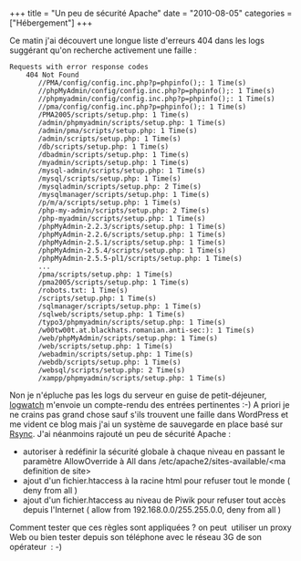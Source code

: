 +++
title = "Un peu de sécurité Apache"
date = "2010-08-05"
categories = ["Hébergement"]
+++

Ce matin j'ai découvert une longue liste d'erreurs 404 dans les logs suggérant
qu'on recherche activement une faille :

    Requests with error response codes
        404 Not Found
           //PMA/config/config.inc.php?p=phpinfo();: 1 Time(s)
           //phpMyAdmin/config/config.inc.php?p=phpinfo();: 1 Time(s)
           //phpmyadmin/config/config.inc.php?p=phpinfo();: 1 Time(s)
           //pma/config/config.inc.php?p=phpinfo();: 1 Time(s)
           /PMA2005/scripts/setup.php: 1 Time(s)
           /admin/phpmyadmin/scripts/setup.php: 1 Time(s)
           /admin/pma/scripts/setup.php: 1 Time(s)
           /admin/scripts/setup.php: 1 Time(s)
           /db/scripts/setup.php: 1 Time(s)
           /dbadmin/scripts/setup.php: 1 Time(s)
           /myadmin/scripts/setup.php: 1 Time(s)
           /mysql-admin/scripts/setup.php: 1 Time(s)
           /mysql/scripts/setup.php: 1 Time(s)
           /mysqladmin/scripts/setup.php: 2 Time(s)
           /mysqlmanager/scripts/setup.php: 1 Time(s)
           /p/m/a/scripts/setup.php: 1 Time(s)
           /php-my-admin/scripts/setup.php: 2 Time(s)
           /php-myadmin/scripts/setup.php: 1 Time(s)
           /phpMyAdmin-2.2.3/scripts/setup.php: 1 Time(s)
           /phpMyAdmin-2.2.6/scripts/setup.php: 1 Time(s)
           /phpMyAdmin-2.5.1/scripts/setup.php: 1 Time(s)
           /phpMyAdmin-2.5.4/scripts/setup.php: 1 Time(s)
           /phpMyAdmin-2.5.5-pl1/scripts/setup.php: 1 Time(s)
           ...
           /pma/scripts/setup.php: 1 Time(s)
           /pma2005/scripts/setup.php: 1 Time(s)
           /robots.txt: 1 Time(s)
           /scripts/setup.php: 1 Time(s)
           /sqlmanager/scripts/setup.php: 1 Time(s)
           /sqlweb/scripts/setup.php: 1 Time(s)
           /typo3/phpmyadmin/scripts/setup.php: 1 Time(s)
           /w00tw00t.at.blackhats.romanian.anti-sec:): 1 Time(s)
           /web/phpMyAdmin/scripts/setup.php: 1 Time(s)
           /web/scripts/setup.php: 1 Time(s)
           /webadmin/scripts/setup.php: 1 Time(s)
           /webdb/scripts/setup.php: 1 Time(s)
           /websql/scripts/setup.php: 2 Time(s)
           /xampp/phpmyadmin/scripts/setup.php: 1 Time(s)

Non je n'épluche pas les logs du serveur en guise de petit-déjeuner,
[logwatch](http://www.logwatch.org/) m'envoie un compte-rendu des entrées
pertinentes :-) A priori je ne crains pas grand chose sauf s'ils trouvent une
faille dans WordPress et me vident ce blog mais j'ai un système de sauvegarde
en place basé sur [Rsync](http://fr.wikipedia.org/wiki/Rsync). J'ai néanmoins
rajouté un peu de sécurité Apache :

-    autoriser à redéfinir la sécurité globale à chaque niveau en passant le
paramètre AllowOverride à All dans /etc/apache2/sites-available/&lt;ma
definition de site&gt;
-    ajout d'un fichier.htaccess à la racine html pour refuser tout le monde ( deny
from all )
-    ajout d'un fichier.htaccess au niveau de Piwik pour refuser tout accès depuis
l'Internet ( allow from 192.168.0.0/255.255.0.0, deny from all )


Comment tester que ces règles sont appliquées ? on peut  utiliser un proxy
Web ou bien tester depuis son téléphone avec le réseau 3G de son opérateur  :
-)
